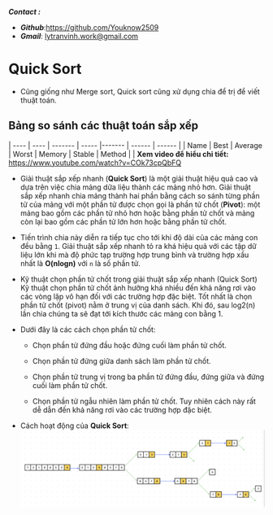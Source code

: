 ___**Contact :**___
- ___Github___:<https://github.com/Youknow2509>
- ___Gmail___: <lytranvinh.work@gmail.com>

# Quick Sort

- Cũng giống như Merge sort, Quick sort cũng xử dụng chia để trị để viết thuật toán. 

## Bảng so sánh các thuật toán sắp xếp
| ---- | ---- | ------- | ----- |------- | ------ | ------ | 
| Name | Best | Average | Worst | Memory | Stable | Method | 
|
**Xem video để hiểu chi tiết:** https://www.youtube.com/watch?v=COk73cpQbFQ

- Giải thuật sắp xếp nhanh (**Quick Sort**) là một giải thuật hiệu quả cao và dựa trên việc chia mảng dữa liệu thành các mảng nhỏ hơn. Giải thuật sắp xếp nhanh chia mảng thành hai phần bằng cách so sánh từng phần tử của mảng với một phần tử được chọn gọi là phần tử chốt (**Pivot**): một mảng bao gồm các phần tử nhỏ hơn hoặc bằng phần tử chốt và mảng còn lại bao gồm các phần tử lớn hơn hoặc bằng phần tử chốt.
- Tiến trình chia này diễn ra tiếp tục cho tới khi độ dài của các mảng con đều bằng `1`. Giải thuật sắp xếp nhanh tỏ ra khá hiệu quả với các tập dữ liệu lớn khi mà độ phức tạp trường hợp trung bình và trường hợp xấu nhất là **O(nlogn)** với `n` là số phần tử.
- Kỹ thuật chọn phần tử chốt trong giải thuật sắp xếp nhanh (Quick Sort)
Kỹ thuật chọn phần tử chốt ảnh hưởng khá nhiều đến khả năng rơi vào các vòng lặp vô hạn đối với các trường hợp đặc biệt. Tốt nhất là chọn phần tử chốt (pivot) nằm ở trung vị của danh sách. Khi đó, sau log2(n) lần chia chúng ta sẽ đạt tới kích thước các mảng con bằng 1.
- Dưới đây là các cách chọn phần tử chốt:

    - Chọn phần tử đứng đầu hoặc đứng cuối làm phần tử chốt.

    - Chọn phần tử đứng giữa danh sách làm phần tử chốt.

    - Chọn phần tử trung vị trong ba phần tử đứng đầu, đứng giữa và đứng cuối làm phần tử chốt.

    - Chọn phần tử ngẫu nhiên làm phần tử chốt. Tuy nhiên cách này rất dễ dẫn đến khả năng rơi vào các trường hợp đặc biệt.
- Cách hoạt động của **Quick Sort**:
    ![](image/quick_sort.png) 




